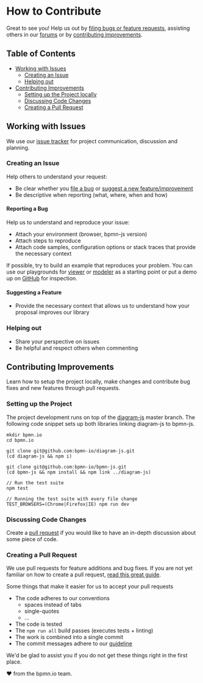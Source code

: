 # How to Contribute

Great to see you! Help us out by [filing bugs or feature requests](#working-with-issues), assisting others in our [forums](https://forum.bpmn.io/) or by [contributing improvements](#contributing-improvements).


## Table of Contents

* [Working with Issues](#working-with-issues)
    * [Creating an Issue](#creating-an-issue)
    * [Helping out](#helping-out)
* [Contributing Improvements](#contributing-improvements)
    * [Setting up the Project locally](#setting-up-the-project-locally)
    * [Discussing Code Changes](#discussing-code-changes)
    * [Creating a Pull Request](#creating-a-pull-request)


## Working with Issues

We use our [issue tracker](https://github.com/bpmn-io/bpmn-js/issues) for project communication, discussion and planning.


### Creating an Issue

Help others to understand your request:

* Be clear whether you [file a bug](#reporting-a-bug) or [suggest a new feature/improvement](#suggesting-a-feature)
* Be descriptive when reporting (what, where, when and how)


#### Reporting a Bug

Help us to understand and reproduce your issue:

* Attach your environment (browser, bpmn-js version)
* Attach steps to reproduce
* Attach code samples, configuration options or stack traces that provide the necessary context

If possible, try to build an example that reproduces your problem. You can use our playgrounds for [viewer](https://jsfiddle.net/kxqy09gf/) or [modeler](https://jsfiddle.net/08p147e9/) as a starting point or put a demo up on [GitHub](https://github.com/) for inspection.


#### Suggesting a Feature

* Provide the necessary context that allows us to understand how your proposal improves our library


### Helping out

* Share your perspective on issues
* Be helpful and respect others when commenting


## Contributing Improvements

Learn how to setup the project locally, make changes and contribute bug fixes and new features through pull requests.

### Setting up the Project

The project development runs on top of the [diagram-js](https://github.com/bpmn-io/diagram-js) master branch. The following code snippet sets up both libraries linking diagram-js to bpmn-js.

    mkdir bpmn.io
    cd bpmn.io

    git clone git@github.com:bpmn-io/diagram-js.git
    (cd diagram-js && npm i)

    git clone git@github.com:bpmn-io/bpmn-js.git
    (cd bpmn-js && npm install && npm link ../diagram-js)

    // Run the test suite
    npm test

    // Running the test suite with every file change
    TEST_BROWSERS=(Chrome|Firefox|IE) npm run dev


### Discussing Code Changes

Create a [pull request](#creating-a-pull-request) if you would like to have an in-depth discussion about some piece of code.


### Creating a Pull Request

We use pull requests for feature additions and bug fixes. If you are not yet familiar on how to create a pull request, [read this great guide](https://gun.io/blog/how-to-github-fork-branch-and-pull-request).

Some things that make it easier for us to accept your pull requests

* The code adheres to our conventions
    * spaces instead of tabs
    * single-quotes
    * ...
* The code is tested
* The `npm run all` build passes (executes tests + linting)
* The work is combined into a single commit
* The commit messages adhere to our [guideline](https://github.com/bpmn-io/bpmn-js/blob/master/docs/project/COMMIT_MESSAGES.md)


We'd be glad to assist you if you do not get these things right in the first place.


:heart: from the bpmn.io team.